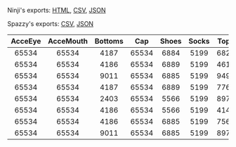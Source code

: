 Ninji's exports: [HTML](https://wuffs.org/acnh/bcsv_140/html/ItemPlayerInitialOutfitGirlAWParam.html), [CSV](https://wuffs.org/acnh/bcsv_140/csv/ItemPlayerInitialOutfitGirlAWParam.csv), [JSON](https://wuffs.org/acnh/bcsv_140/json/ItemPlayerInitialOutfitGirlAWParam.json)

Spazzy's exports: [CSV](https://github.com/McSpazzy/acnh-csv/blob/master/ItemPlayerInitialOutfitGirlAWParam.csv), [JSON](https://github.com/McSpazzy/acnh-json/blob/master/ItemPlayerInitialOutfitGirlAWParam.json)

| AcceEye | AcceMouth | Bottoms | Cap | Shoes | Socks | Tops | UniqueID | Label |
|:--:|:--:|:--:|:--:|:--:|:--:|:--:|:--:|:--:|
| 65534 | 65534 | 4187 | 65534 | 6884 | 5199 | 6820 | 0 | 'GirlAW_0' | 
| 65534 | 65534 | 4186 | 65534 | 6889 | 5199 | 4615 | 1 | 'GirlAW_1' | 
| 65534 | 65534 | 9011 | 65534 | 6885 | 5199 | 9498 | 2 | 'GirlAW_2' | 
| 65534 | 65534 | 4187 | 65534 | 6889 | 5199 | 7761 | 3 | 'GirlAW_3' | 
| 65534 | 65534 | 2403 | 65534 | 5566 | 5199 | 8974 | 4 | 'GirlAW_4' | 
| 65534 | 65534 | 4186 | 65534 | 5566 | 5199 | 4147 | 5 | 'GirlAW_5' | 
| 65534 | 65534 | 4186 | 65534 | 6885 | 5199 | 7568 | 6 | 'GirlAW_6' | 
| 65534 | 65534 | 9011 | 65534 | 6885 | 5199 | 8977 | 7 | 'GirlAW_7' | 
